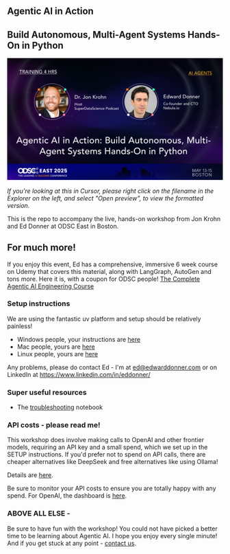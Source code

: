 ## Agentic AI in Action

## Build Autonomous, Multi-Agent Systems Hands-On in Python

![The Event](assets/event.png)

_If you're looking at this in Cursor, please right click on the filename in the Explorer on the left, and select "Open preview", to view the formatted version._

This is the repo to accompany the live, hands-on workshop from Jon Krohn and Ed Donner at ODSC East in Boston.

## For much more!

If you enjoy this event, Ed has a comprehensive, immersive 6 week course on Udemy that covers this material, along with LangGraph, AutoGen and tons more. Here it is, with a coupon for ODSC people! [The Complete Agentic AI Engineering Course](https://www.udemy.com/course/the-complete-agentic-ai-engineering-course/?couponCode=AGENTIC_AI)

### Setup instructions

We are using the fantastic uv platform and setup should be relatively painless!

- Windows people, your instructions are [here](setup/SETUP-PC.md)
- Mac people, yours are [here](setup/SETUP-mac.md)
- Linux people, yours are [here](setup/SETUP-linux.md)

Any problems, please do contact Ed - I'm at ed@edwarddonner.com or on LinkedIn at https://www.linkedin.com/in/eddonner/

### Super useful resources

- The [troubleshooting](setup/troubleshooting.ipynb) notebook

### API costs - please read me!

This workshop does involve making calls to OpenAI and other frontier models, requiring an API key and a small spend, which we set up in the SETUP instructions. If you'd prefer not to spend on API calls, there are cheaper alternatives like DeepSeek and free alternatives like using Ollama!

Details are [here](guides/09_ai_apis_and_ollama.ipynb).

Be sure to monitor your API costs to ensure you are totally happy with any spend. For OpenAI, the dashboard is [here](https://platform.openai.com/usage).

### ABOVE ALL ELSE -

Be sure to have fun with the workshop! You could not have picked a better time to be learning about Agentic AI. I hope you enjoy every single minute! And if you get stuck at any point - [contact us](https://www.linkedin.com/in/eddonner/).